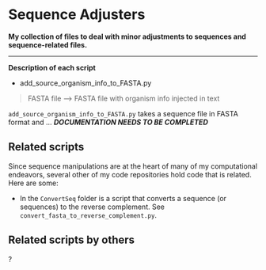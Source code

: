 Sequence Adjusters
===================

**My collection of files to deal with minor adjustments to sequences and sequence-related files.**

---

**Description of each script**

- add_source_organism_info_to_FASTA.py
> FASTA file -->  FASTA file with organism info injected in text

`add_source_organism_info_to_FASTA.py` takes a sequence file in FASTA format and ... ***DOCUMENTATION NEEDS TO BE COMPLETED***



Related scripts
---------------

Since sequence manipulations are at the heart of many of my computational endeavors, several other of my code repositories hold code that is related. Here are some:


 - In the `ConvertSeq` folder is a script that converts a sequence (or sequences) to the reverse complement. See `convert_fasta_to_reverse_complement.py`.



Related scripts by others
------------------------

?
